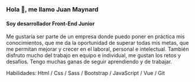 ### Hola 👋, me llamo Juan Maynard
#### Soy desarrollador Front-End Junior
Me gustaría ser parte de un empresa donde puedo poner en práctica mis conocimientos, que me da la oportunidad de superar todas mis metas, que me permitan mejorar y crecer en el laboral, personal e intelectual. También disfruto mucho del trabajo en equipo e individual, me gustan los retos y desafíos. Tengo muchas ganas de seguir aprendiendo y de trabajar.

Habilidades: Html / Css / Sass / Bootstrap / JavaScript / Vue / Git
